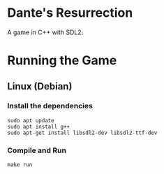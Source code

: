 # Dante's Resurrection

A game in C++ with SDL2.

# Running the Game

## Linux (Debian)

### Install the dependencies
	sudo apt update
	sudo apt install g++
	sudo apt-get install libsdl2-dev libsdl2-ttf-dev

### Compile and Run
	make run
